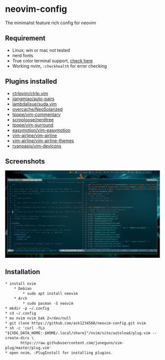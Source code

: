 # neovim-config
The minimalist feature rich config for neovim

## Requirement
* Linux; win or mac not tested
* nerd fonts
* True color terminal support, [check here](https://gist.github.com/XVilka/8346728)
* Working nvim, `:checkhealth` for error checking


## Plugins installed
* [ctrlpvim/ctrlp.vim](https://www.github.com/ctrlpvim/ctrlp.vim)
* [jiangmiao/auto-pairs](https://www.github.com/jiangmiao/auto-pairs)
* [lambdalisue/suda.vim](https://www.github.com/overcache/NeoSolarized)
* [overcache/NeoSolarized](https://www.github.com/tpope/vim-commentary)
* [tpope/vim-commentary](https://www.github.com/scrooloose/nerdtree)
* [scrooloose/nerdtree](https://www.github.com/scrooloose/nerdtree)
* [tpope/vim-surround](https://www.github.com/tpope/vim-surround)
* [easymotion/vim-easymotion](https://www.github.com/easymotion/vim-easymotion)
* [vim-airline/vim-airline](https://www.github.com/vim-airline/vim-airline)
* [vim-airline/vim-airline-themes](https://www.github.com/vim-airline/vim-airline-themes)
* [ryanoasis/vim-devicons](https://www.github.com/ryanoasis/vim-devicons)


## Screenshots
<img src="Screenshots/Screenshot_from_2021-05-17_19:48:10.png" width=1000px>

## Installation
```
* install nvim
	* Debian
		* sudo apt install neovim
	* Arch
		* sudo pacman -S neovim
* mkdir -p ~/.config
* cd ~/.config
* mv nvim nvim_bak 2>/dev/null
* git clone https://github.com/ask1234560/neovim-config.git nvim
* sh -c 'curl -fLo "${XDG_DATA_HOME:-$HOME/.local/share}"/nvim/site/autoload/plug.vim --create-dirs \
       https://raw.githubusercontent.com/junegunn/vim-plug/master/plug.vim'
* open nvim, :PlugInstall for installing plugins.
```
